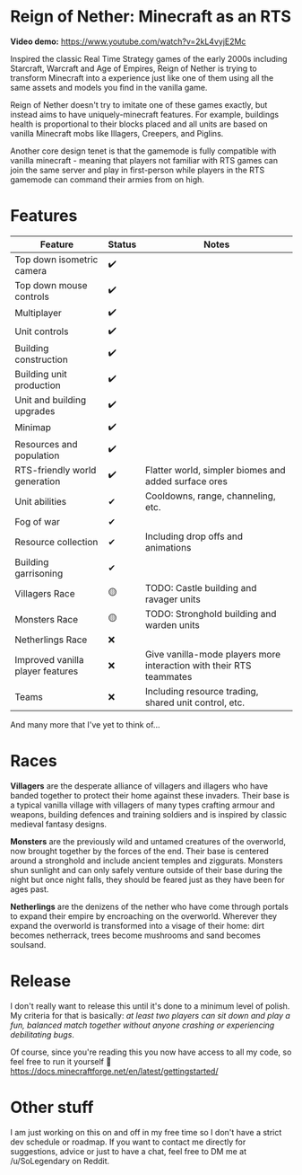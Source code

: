 # Reign of Nether: Minecraft as an RTS

**Video demo:** https://www.youtube.com/watch?v=2kL4vyjE2Mc

Inspired the classic Real Time Strategy games of the early 2000s including Starcraft, Warcraft and Age of Empires, Reign of Nether is trying to transform Minecraft into a experience just like one of them using all the same assets and models you find in the vanilla game.

Reign of Nether doesn't try to imitate one of these games exactly, but instead aims to have uniquely-minecraft features. For example, buildings health is proportional to their blocks placed and all units are based on vanilla Minecraft mobs like Illagers, Creepers, and Piglins.

Another core design tenet is that the gamemode is fully compatible with vanilla minecraft - meaning that players not familiar with RTS games can join the same server and play in first-person while players in the RTS gamemode can command their armies from on high.

# Features

| Feature | Status | Notes |  
|--|--|--|  
| Top down isometric camera | ✔️ |  |  
| Top down mouse controls | ✔️ |  |  
| Multiplayer | ✔️ |  |  
| Unit controls | ✔️ |  |  
| Building construction | ✔️ |  |  
| Building unit production | ✔️ |  |  
| Unit and building upgrades | ✔️ |  |  
| Minimap | ✔️ |  |  
| Resources and population | ✔️ |  |  
| RTS-friendly world generation | ✔️ | Flatter world, simpler biomes and added surface ores |  
| Unit abilities | ✔ | Cooldowns, range, channeling, etc. |  
| Fog of war | ✔ |  |  
| Resource collection | ✔ | Including drop offs and animations |
| Building garrisoning | ✔ |  |
| Villagers Race | 🟡 | TODO: Castle building and ravager units |  
| Monsters Race | 🟡 | TODO: Stronghold building and warden units |  
| Netherlings Race | ❌ |  |  
| Improved vanilla player features | ❌ | Give vanilla-mode players more interaction with their RTS teammates |
| Teams | ❌ | Including resource trading, shared unit control, etc. |

And many more that I've yet to think of...

# Races

**Villagers** are the desperate alliance of villagers and illagers who have banded together to protect their home against these invaders. Their base is a typical vanilla village with villagers of many types crafting armour and weapons, building defences and training soldiers and is inspired by classic medieval fantasy designs.

**Monsters** are the previously wild and untamed creatures of the overworld, now brought together by the forces of the end. Their base is centered around a stronghold and include ancient temples and ziggurats. Monsters shun sunlight and can only safely venture outside of their base during the night but once night falls, they should be feared just as they have been for ages past.

**Netherlings** are the denizens of the nether who have come through portals to expand their empire by encroaching on the overworld. Wherever they expand the overworld is transformed into a visage of their home: dirt becomes netherrack, trees become mushrooms and sand becomes soulsand.

# Release
I don't really want to release this until it's done to a minimum level of polish. My criteria for that is basically: *at least two players can sit down and play a fun, balanced match together without anyone crashing or experiencing debilitating bugs*.

Of course, since you're reading this you now have access to all my code, so feel free to run it yourself 🙂
https://docs.minecraftforge.net/en/latest/gettingstarted/

# Other stuff
I am just working on this on and off in my free time so I don't have a strict dev schedule or roadmap. If you want to contact me directly for suggestions, advice or just to have a chat, feel free to DM me at /u/SoLegendary on Reddit.


